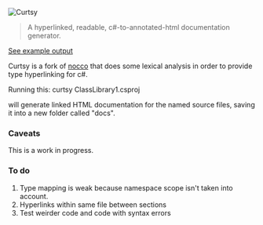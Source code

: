 ![Curtsy](https://s3.amazonaws.com/brandonc-img/curtsy.png)

> A hyperlinked, readable, c#-to-annotated-html documentation generator.

[See example output][pages]

Curtsy is a fork of [nocco][] that does some lexical analysis in order to provide type hyperlinking for c#.

Running this: curtsy ClassLibrary1.csproj

will generate linked HTML documentation for the named source files, saving it into a new folder called "docs".

### Caveats ###

This is a work in progress.

### To do ###

1. Type mapping is weak because namespace scope isn't taken into account.
2. Hyperlinks within same file between sections
3. Test weirder code and code with syntax errors

[docco]: http://jashkenas.github.com/docco/
[nocco]: http://dontangg.github.com/nocco/
[pages]: http://brandoncroft.com/curtsy/
